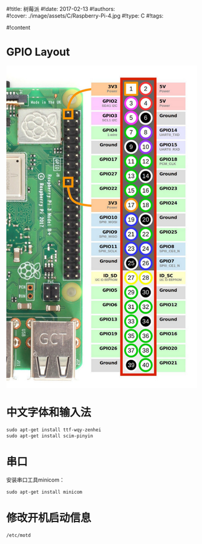 #!title:    树莓派
#!date:     2017-02-13
#!authors:  
#!cover:    ./image/assets/C/Raspberry-Pi-4.jpg
#!type:     C
#!tags:     

#!content

# GPIO Layout

![[来源](https://www.raspberrypi-spy.co.uk/2012/06/simple-guide-to-the-rpi-gpio-header-and-pins)](./image/assets/C/Raspberry-Pi-GPIO.jpg)

# 中文字体和输入法

```
sudo apt-get install ttf-wqy-zenhei
sudo apt-get install scim-pinyin
```

# 串口

安装串口工具minicom：

```
sudo apt-get install minicom
```

# 修改开机启动信息

```
/etc/motd
```
